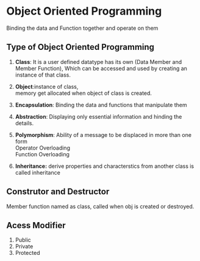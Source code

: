# Object Oriented Programming
Binding the data and Function together and operate on them

## Type of Object Oriented Programming
1. **Class**: It is a user defined datatype has its own (Data Member and Member Function), Which can be accessed and used by creating an instance of that class.
2. **Object**:instance of class,  
              memory get allocated when object of class is created.
3. **Encapsulation**: Binding the data and functions that manipulate them
4. **Abstraction**: Displaying only essential information and hinding the details.
5. **Polymorphism**: Ability of a message to be displaced in more than one form  
    Operator Overloading  
    Function Overloading  

6. **Inheritance:** derive properties and characterstics from another class is called inheritance

## Construtor and Destructor
Member function named as class, called when obj is created or destroyed.

## Acess Modifier
1. Public
2. Private
3. Protected
   


